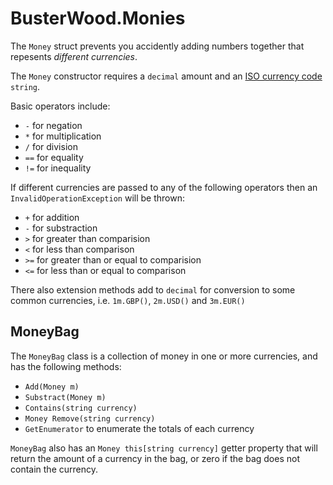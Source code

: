 # BusterWood.Monies

The `Money` struct prevents you accidently adding numbers together that repesents *different currencies*.

The `Money` constructor requires a `decimal` amount and an [ISO currency code](https://en.wikipedia.org/wiki/ISO_4217) `string`.

Basic operators include:

* `-` for negation
* `*` for multiplication
* `/` for division
* `==` for equality
* `!=` for inequality

If different currencies are passed to any of the following operators then an `InvalidOperationException` will be thrown:

* `+` for addition
* `-` for substraction
* `>` for greater than comparision
* `<` for less than comparison
* `>=` for greater than or equal to comparision
* `<=` for less than or equal to comparison

There also extension methods add to `decimal` for conversion to some common currencies, i.e. `1m.GBP()`, `2m.USD()` and `3m.EUR()`

## MoneyBag

The `MoneyBag` class is a collection of money in one or more currencies, and has the following methods:

* `Add(Money m)`
* `Substract(Money m)`
* `Contains(string currency)`
* `Money Remove(string currency)`
* `GetEnumerator` to enumerate the totals of each currency

`MoneyBag` also has an `Money this[string currency]` getter property that will return the amount of a currency in the bag, or zero if the bag does not contain the currency.

